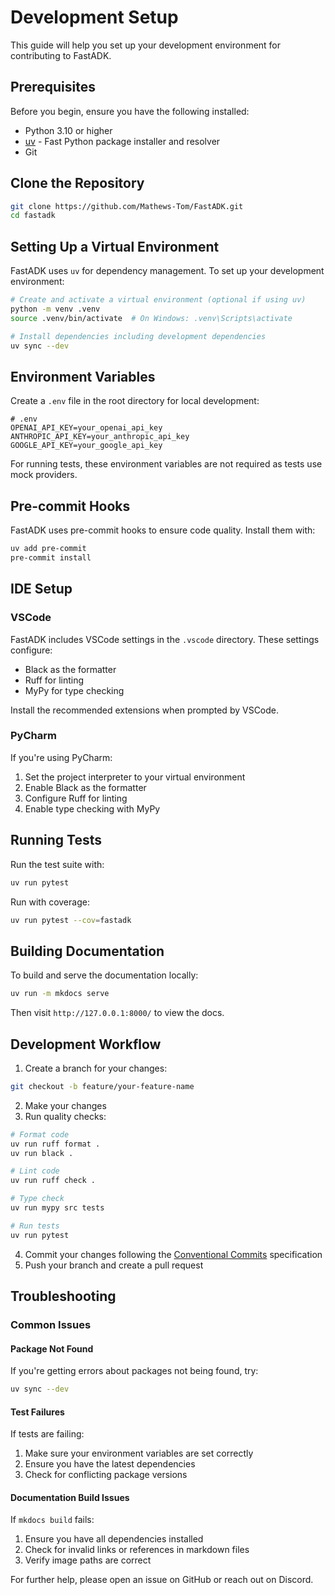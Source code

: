 # Development Setup

This guide will help you set up your development environment for contributing to FastADK.

## Prerequisites

Before you begin, ensure you have the following installed:

- Python 3.10 or higher
- [uv](https://github.com/astral-sh/uv) - Fast Python package installer and resolver
- Git

## Clone the Repository

```bash
git clone https://github.com/Mathews-Tom/FastADK.git
cd fastadk
```

## Setting Up a Virtual Environment

FastADK uses `uv` for dependency management. To set up your development environment:

```bash
# Create and activate a virtual environment (optional if using uv)
python -m venv .venv
source .venv/bin/activate  # On Windows: .venv\Scripts\activate

# Install dependencies including development dependencies
uv sync --dev
```

## Environment Variables

Create a `.env` file in the root directory for local development:

```env
# .env
OPENAI_API_KEY=your_openai_api_key
ANTHROPIC_API_KEY=your_anthropic_api_key
GOOGLE_API_KEY=your_google_api_key
```

For running tests, these environment variables are not required as tests use mock providers.

## Pre-commit Hooks

FastADK uses pre-commit hooks to ensure code quality. Install them with:

```bash
uv add pre-commit
pre-commit install
```

## IDE Setup

### VSCode

FastADK includes VSCode settings in the `.vscode` directory. These settings configure:

- Black as the formatter
- Ruff for linting
- MyPy for type checking

Install the recommended extensions when prompted by VSCode.

### PyCharm

If you're using PyCharm:

1. Set the project interpreter to your virtual environment
2. Enable Black as the formatter
3. Configure Ruff for linting
4. Enable type checking with MyPy

## Running Tests

Run the test suite with:

```bash
uv run pytest
```

Run with coverage:

```bash
uv run pytest --cov=fastadk
```

## Building Documentation

To build and serve the documentation locally:

```bash
uv run -m mkdocs serve
```

Then visit `http://127.0.0.1:8000/` to view the docs.

## Development Workflow

1. Create a branch for your changes:

```bash
git checkout -b feature/your-feature-name
```

2. Make your changes
3. Run quality checks:

```bash
# Format code
uv run ruff format .
uv run black .

# Lint code
uv run ruff check .

# Type check
uv run mypy src tests

# Run tests
uv run pytest
```

4. Commit your changes following the [Conventional Commits](https://www.conventionalcommits.org/) specification
5. Push your branch and create a pull request

## Troubleshooting

### Common Issues

#### Package Not Found

If you're getting errors about packages not being found, try:

```bash
uv sync --dev
```

#### Test Failures

If tests are failing:

1. Make sure your environment variables are set correctly
2. Ensure you have the latest dependencies
3. Check for conflicting package versions

#### Documentation Build Issues

If `mkdocs build` fails:

1. Ensure you have all dependencies installed
2. Check for invalid links or references in markdown files
3. Verify image paths are correct

For further help, please open an issue on GitHub or reach out on Discord.
